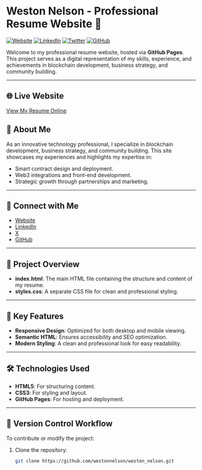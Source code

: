 # Weston Nelson - Professional Resume Website 🌟

[![Website](https://img.shields.io/website?down_color=lightgrey&down_message=offline&up_color=blue&up_message=online&url=https%3A%2F%2Fwestonnelson.github.io%2Fweston_nelson)](https://westonnelson.github.io/weston_nelson/)
[![LinkedIn](https://img.shields.io/badge/LinkedIn-Connect-blue?logo=linkedin)](https://linkedin.com/westonnelson)
[![Twitter](https://img.shields.io/badge/X-Twitter-blue?logo=x&logoColor=white)](https://x.com/westonnelson)
[![GitHub](https://img.shields.io/badge/GitHub-Profile-black?logo=github)](https://github.com/westonnelson)

Welcome to my professional resume website, hosted via **GitHub Pages**. This project serves as a digital representation of my skills, experience, and achievements in blockchain development, business strategy, and community building.

---

## 🌐 Live Website

[View My Resume Online](https://westonnelson.github.io/weston_nelson/)

## 🌟 About Me

As an innovative technology professional, I specialize in blockchain development, business strategy, and community building. This site showcases my experiences and highlights my expertise in:
- Smart contract design and deployment.
- Web3 integrations and front-end development.
- Strategic growth through partnerships and marketing.

---

## 💬 Connect with Me

- [Website](https://westonnelson.github.io/weston_nelson/)
- [LinkedIn](https://linkedin.com/westonnelson)
- [X](https://x.com/westonnelson)
- [GitHub](https://github.com/westonnelson)

---

## 📂 Project Overview

- **index.html**: The main HTML file containing the structure and content of my resume.
- **styles.css**: A separate CSS file for clean and professional styling.

---

## 🚀 Key Features

- **Responsive Design**: Optimized for both desktop and mobile viewing.
- **Semantic HTML**: Ensures accessibility and SEO optimization.
- **Modern Styling**: A clean and professional look for easy readability.

---

## 🛠️ Technologies Used

- **HTML5**: For structuring content.
- **CSS3**: For styling and layout.
- **GitHub Pages**: For hosting and deployment.

---

## 🔄 Version Control Workflow

To contribute or modify the project:

1. Clone the repository:
   ```bash
   git clone https://github.com/westonnelson/weston_nelson.git
